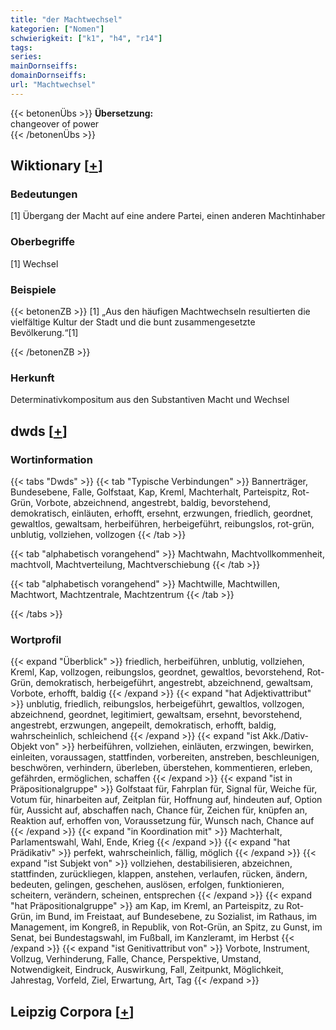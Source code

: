 ```yaml
---
title: "der Machtwechsel"
kategorien: ["Nomen"]
schwierigkeit: ["k1", "h4", "r14"]
tags:
series:
mainDornseiffs:
domainDornseiffs:
url: "Machtwechsel"
---
```


{{< betonenÜbs >}}
**Übersetzung:**  
changeover of power  
{{< /betonenÜbs >}}

## Wiktionary [[+](https://de.wiktionary.org/wiki/Machtwechsel)]

### Bedeutungen
[1] Übergang der Macht auf eine andere Partei, einen anderen Machtinhaber  

### Oberbegriffe
[1] Wechsel  

### Beispiele
{{< betonenZB >}}
[1] „Aus den häufigen Machtwechseln resultierten die vielfältige Kultur der Stadt und die bunt zusammengesetzte Bevölkerung.“[1]  

{{< /betonenZB >}}
### Herkunft
Determinativkompositum aus den Substantiven Macht und Wechsel  



## dwds [[+](https://www.dwds.de/wb/Machtwechsel)]

### Wortinformation
{{< tabs "Dwds" >}}
{{< tab "Typische Verbindungen" >}}
Bannerträger, Bundesebene, Falle, Golfstaat, Kap, Kreml, Machterhalt, Parteispitz, Rot-Grün, Vorbote, abzeichnend, angestrebt, baldig, bevorstehend, demokratisch, einläuten, erhofft, ersehnt, erzwungen, friedlich, geordnet, gewaltlos, gewaltsam, herbeiführen, herbeigeführt, reibungslos, rot-grün, unblutig, vollziehen, vollzogen
{{< /tab >}}

{{< tab "alphabetisch vorangehend" >}}
Machtwahn, Machtvollkommenheit, machtvoll, Machtverteilung, Machtverschiebung
{{< /tab >}}

{{< tab "alphabetisch vorangehend" >}}
Machtwille, Machtwillen, Machtwort, Machtzentrale, Machtzentrum
{{< /tab >}}

{{< /tabs >}}

### Wortprofil
{{< expand "Überblick" >}} friedlich, herbeiführen, unblutig, vollziehen, Kreml, Kap, vollzogen, reibungslos, geordnet, gewaltlos, bevorstehend, Rot-Grün, demokratisch, herbeigeführt, angestrebt, abzeichnend, gewaltsam, Vorbote, erhofft, baldig {{< /expand >}}
{{< expand "hat Adjektivattribut" >}} unblutig, friedlich, reibungslos, herbeigeführt, gewaltlos, vollzogen, abzeichnend, geordnet, legitimiert, gewaltsam, ersehnt, bevorstehend, angestrebt, erzwungen, angepeilt, demokratisch, erhofft, baldig, wahrscheinlich, schleichend {{< /expand >}}
{{< expand "ist Akk./Dativ-Objekt von" >}} herbeiführen, vollziehen, einläuten, erzwingen, bewirken, einleiten, voraussagen, stattfinden, vorbereiten, anstreben, beschleunigen, beschwören, verhindern, überleben, überstehen, kommentieren, erleben, gefährden, ermöglichen, schaffen {{< /expand >}}
{{< expand "ist in Präpositionalgruppe" >}} Golfstaat für, Fahrplan für, Signal für, Weiche für, Votum für, hinarbeiten auf, Zeitplan für, Hoffnung auf, hindeuten auf, Option für, Aussicht auf, abschaffen nach, Chance für, Zeichen für, knüpfen an, Reaktion auf, erhoffen von, Voraussetzung für, Wunsch nach, Chance auf {{< /expand >}}
{{< expand "in Koordination mit" >}} Machterhalt, Parlamentswahl, Wahl, Ende, Krieg {{< /expand >}}
{{< expand "hat Prädikativ" >}} perfekt, wahrscheinlich, fällig, möglich {{< /expand >}}
{{< expand "ist Subjekt von" >}} vollziehen, destabilisieren, abzeichnen, stattfinden, zurückliegen, klappen, anstehen, verlaufen, rücken, ändern, bedeuten, gelingen, geschehen, auslösen, erfolgen, funktionieren, scheitern, verändern, scheinen, entsprechen {{< /expand >}}
{{< expand "hat Präpositionalgruppe" >}} am Kap, im Kreml, an Parteispitz, zu Rot-Grün, im Bund, im Freistaat, auf Bundesebene, zu Sozialist, im Rathaus, im Management, im Kongreß, in Republik, von Rot-Grün, an Spitz, zu Gunst, im Senat, bei Bundestagswahl, im Fußball, im Kanzleramt, im Herbst {{< /expand >}}
{{< expand "ist Genitivattribut von" >}} Vorbote, Instrument, Vollzug, Verhinderung, Falle, Chance, Perspektive, Umstand, Notwendigkeit, Eindruck, Auswirkung, Fall, Zeitpunkt, Möglichkeit, Jahrestag, Vorfeld, Ziel, Erwartung, Art, Tag {{< /expand >}}

## Leipzig Corpora [[+](https://corpora.uni-leipzig.de/en/res?word=Machtwechsel&corpusId=deu_newscrawl-public_2018)]

